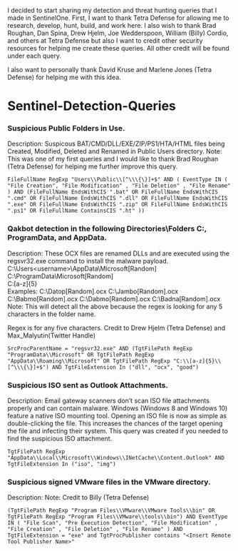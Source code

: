 I decided to start sharing my detection and threat hunting queries that I made in SentinelOne. First, I want to thank Tetra Defense for allowing me to research, develop, hunt, build, and work here. I also wish to thank Brad Roughan, Dan Spina, Drew Hjelm, Joe Wedderspoon, William (Billy) Cordio, and others at Tetra Defense but also I want to credit other security resources for helping me create these queries. All other credit will be found under each query.

I also want to personally thank David Kruse and Marlene Jones (Tetra Defense) for helping me with this idea.

# Sentinel-Detection-Queries

### Suspicious Public Folders in Use.
Description: Suspicous BAT/CMD/DLL/EXE/ZIP/PS1/HTA/HTML files being Created, Modified, Deleted and Renamed in Public Users directory.
Note: This was one of my first queries and I would like to thank Brad Roughan (Tetra Defense) for helping me further improve this query.
```
FileFullName RegExp "Users\\Public\\[^\\\{\}]+$" AND ( EventType IN ( "File Creation", "File Modification" , "File Deletion" , "File Rename" ) AND (FileFullName EndsWithCIS ".bat" OR FileFullName EndsWithCIS ".cmd" OR FileFullName EndsWithCIS ".dll" OR FileFullName EndsWithCIS ".exe" OR FileFullName EndsWithCIS ".zip" OR FileFullName EndsWithCIS ".ps1" OR FileFullName ContainsCIS ".ht" ))
```

### Qakbot detection in the following Directories\Folders C:, ProgramData, and AppData.
Description: These OCX files are renamed DLLs and are executed using the regsvr32.exe command to install the malware payload.
C:\Users\<username>\AppData\Microsoft\[Random]\
C:\ProgramData\Microsoft\[Random]\
C:\[a-z]{5}\
Examples:                                                                                                                                                                   C:\Datop\[Random].ocx
C:\Jambo\[Random].ocx 
C:\Babmo\[Random].ocx 
C:\Dabmo\[Random].ocx 
C:\Badna\[Random].ocx
Note: This will detect all the above because the regex is looking for any 5 characters in the folder name.

Regex is for any five characters.
Credit to Drew Hjelm (Tetra Defense) and Max_Malyutin(Twitter Handle)

```
SrcProcParentName = "regsvr32.exe" AND (TgtFilePath RegExp "ProgramData\\Microsoft" OR TgtFilePath RegExp "AppData\\Roaming\\Microsoft" OR TgtFilePath RegExp "C:\\[a-z]{5}\\[^\\\{\}]+$") AND TgtFileExtension In ("dll", "ocx", "good")
```


### Suspicious ISO sent as Outlook Attachments.
Description: Email gateway scanners don’t scan ISO file attachments properly and can contain malware.
Windows (Windows 8 and Windows 10) feature a native ISO mounting tool. Opening an ISO file is now as simple as double-clicking the file. This increases the chances of the target opening the file and infecting their system. This query was created if you needed to find the suspicious ISO attachment.

```
TgtFilePath RegExp "AppData\\Local\\Microsoft\\Windows\\INetCache\\Content.Outlook" AND TgtFileExtension In ("iso", "img")
```
### Suspicious signed VMware files in the VMware directory.
Description:
Note: Credit to Billy (Tetra Defense)
```
(TgtFilePath RegExp "Program Files\\VMware\\VMware Tools\\bin" OR TgtFilePath RegExp "Program Files\\VMware\\tools\\bin") AND EventType IN ( "File Scan", "Pre Execution Detection", "File Modification" , "File Creation" , "File Deletion" , "File Rename" ) AND TgtFileExtension = "exe" and TgtProcPublisher contains "<Insert Remote Tool Publisher Name>"
```
